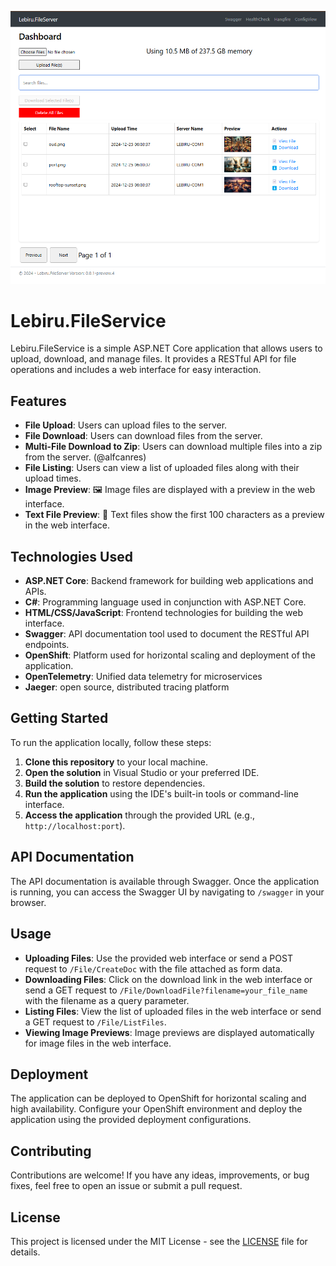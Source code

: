 ![demo image](screenshots/pic-1.png)

# Lebiru.FileService

Lebiru.FileService is a simple ASP.NET Core application that allows users to upload, download, and manage files. It provides a RESTful API for file operations and includes a web interface for easy interaction.

## Features

- **File Upload**: Users can upload files to the server.
- **File Download**: Users can download files from the server.
- **Multi-File Download to Zip**: Users can download multiple files into a zip from the server. (@alfcanres)
- **File Listing**: Users can view a list of uploaded files along with their upload times.
- **Image Preview**: 🖼️ Image files are displayed with a preview in the web interface.
- **Text File Preview**: 📄 Text files show the first 100 characters as a preview in the web interface.

## Technologies Used

- **ASP.NET Core**: Backend framework for building web applications and APIs.
- **C#**: Programming language used in conjunction with ASP.NET Core.
- **HTML/CSS/JavaScript**: Frontend technologies for building the web interface.
- **Swagger**: API documentation tool used to document the RESTful API endpoints.
- **OpenShift**: Platform used for horizontal scaling and deployment of the application.
- **OpenTelemetry**: Unified data telemetry for microservices
- **Jaeger**: open source, distributed tracing platform

## Getting Started

To run the application locally, follow these steps:

1. **Clone this repository** to your local machine.
2. **Open the solution** in Visual Studio or your preferred IDE.
3. **Build the solution** to restore dependencies.
4. **Run the application** using the IDE's built-in tools or command-line interface.
5. **Access the application** through the provided URL (e.g., `http://localhost:port`).

## API Documentation

The API documentation is available through Swagger. Once the application is running, you can access the Swagger UI by navigating to `/swagger` in your browser.

## Usage

- **Uploading Files**: Use the provided web interface or send a POST request to `/File/CreateDoc` with the file attached as form data.
- **Downloading Files**: Click on the download link in the web interface or send a GET request to `/File/DownloadFile?filename=your_file_name` with the filename as a query parameter.
- **Listing Files**: View the list of uploaded files in the web interface or send a GET request to `/File/ListFiles`.
- **Viewing Image Previews**: Image previews are displayed automatically for image files in the web interface.

## Deployment

The application can be deployed to OpenShift for horizontal scaling and high availability. Configure your OpenShift environment and deploy the application using the provided deployment configurations.

## Contributing

Contributions are welcome! If you have any ideas, improvements, or bug fixes, feel free to open an issue or submit a pull request.

## License

This project is licensed under the MIT License - see the [LICENSE](LICENSE) file for details.


